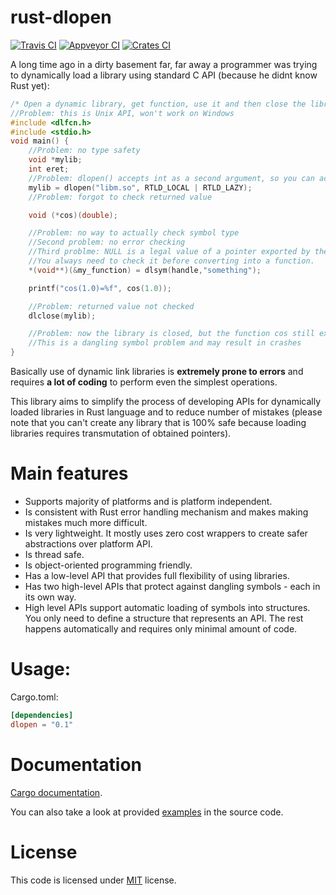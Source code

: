 # rust-dlopen

[![Travis CI][tcii]][tci] [![Appveyor CI][acii]][aci] [![Crates CI][ccii]][cci]  

[tcii]: https://travis-ci.org/szymonwieloch/rust-dlopen.svg?branch=master
[tci]: https://travis-ci.org/szymonwieloch/rust-dlopen
[acii]: https://ci.appveyor.com/api/projects/status/github/szymonwieloch/rust-dlopen?svg=true
[aci]: https://ci.appveyor.com/project/szymonwieloch/rust-dlopen
[ccii]: https://img.shields.io/crates/v/dlopen.svg
[cci]: https://crates.io/crates/dlopen

A long time ago in a dirty basement far, far away a programmer was trying to dynamically load a library using standard C API (because he didnt know Rust yet):

```c
/* Open a dynamic library, get function, use it and then close the library ... */
//Problem: this is Unix API, won't work on Windows
#include <dlfcn.h>
#include <stdio.h>
void main() {
    //Problem: no type safety
    void *mylib;
    int eret;
    //Problem: dlopen() accepts int as a second argument, so you can accidentally pass here almost anything
    mylib = dlopen("libm.so", RTLD_LOCAL | RTLD_LAZY);
    //Problem: forgot to check returned value

    void (*cos)(double);

    //Problem: no way to actually check symbol type
    //Second problem: no error checking
    //Third problme: NULL is a legal value of a pointer exported by the library.
    //You always need to check it before converting into a function.
    *(void**)(&my_function) = dlsym(handle,"something");

    printf("cos(1.0)=%f", cos(1.0));

    //Problem: returned value not checked
    dlclose(mylib);

    //Problem: now the library is closed, but the function cos still exists.
    //This is a dangling symbol problem and may result in crashes
}
```

Basically use of dynamic link libraries is **extremely prone to errors**
and requires **a lot of coding** to perform even the simplest operations.

This library aims to simplify the process of developing APIs for dynamically loaded libraries in Rust
language and to reduce number of mistakes (please note that you can't create any library that is 100% safe because
loading libraries requires transmutation of obtained pointers).

# Main features

* Supports majority of platforms and is platform independent.
* Is consistent with Rust error handling mechanism and makes making mistakes much more difficult.
* Is very lightweight. It mostly uses zero cost wrappers to create safer abstractions over platform API.
* Is thread safe.
* Is object-oriented programming friendly.
* Has a low-level API that provides full flexibility of using libraries.
* Has two high-level APIs that protect against dangling symbols - each in its own way.
* High level APIs support automatic loading of symbols into structures. You only need to define a
    structure that represents an API. The rest happens automatically and requires only minimal amount of code.

# Usage:
Cargo.toml:
```toml
[dependencies]
dlopen = "0.1"
```

# Documentation
    
[Cargo documentation](https://docs.rs/dlopen).
    
You can also take a look at provided [examples](https://github.com/szymonwieloch/rust-dlopen/tree/master/examples) in the source code.
    
# License
This code is licensed under [MIT](./LICENSE) license.
